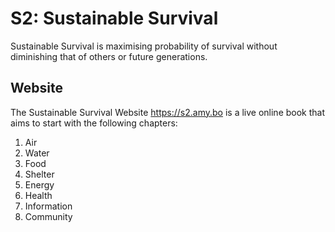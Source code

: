 # S2: Sustainable Survival

Sustainable Survival is maximising probability of survival without diminishing that of others or future generations.  

## Website

The Sustainable Survival Website <https://s2.amy.bo> is a live online book that aims to start with the following chapters:

1. Air
2. Water
3. Food
4. Shelter
5. Energy
6. Health
7. Information
8. Community

